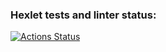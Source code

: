 ### Hexlet tests and linter status:
[![Actions Status](https://github.com/MilenaChud/qa-engineer-project-84/workflows/hexlet-check/badge.svg)](https://github.com/MilenaChud/qa-engineer-project-84/actions)
